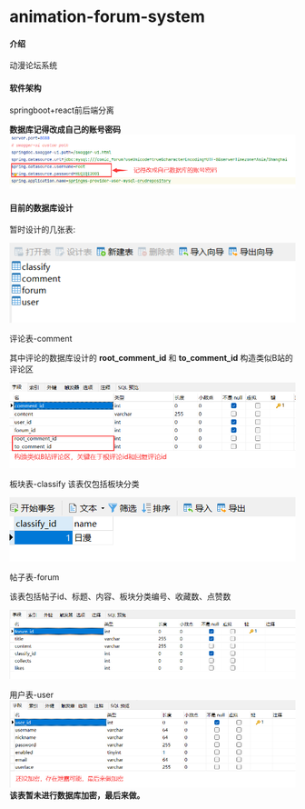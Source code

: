 # animation-forum-system

#### 介绍
动漫论坛系统

#### 软件架构
springboot+react前后端分离

 **数据库记得改成自己的账号密码** 
![输入图片说明](sql_design/MySQL_resource.png)

#### 目前的数据库设计
暂时设计的几张表:


![输入图片说明](sql_design/1.png)

评论表-comment

其中评论的数据库设计的 **root_comment_id** 和 **to_comment_id** 构造类似B站的评论区


![输入图片说明](sql_design/comment.png)

板块表-classify
该表仅包括板块分类

![输入图片说明](sql_design/classify.png)

帖子表-forum

该表包括帖子id、标题、内容、板块分类编号、收藏数、点赞数

![输入图片说明](sql_design/forum.png)

用户表-user
![输入图片说明](sql_design/user.png)
**该表暂未进行数据库加密，最后来做。** 
